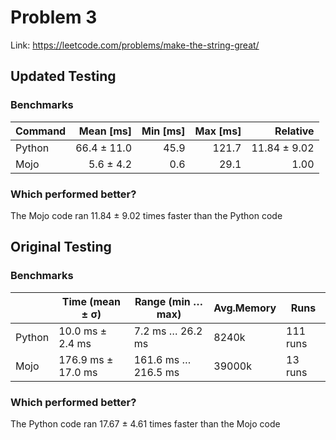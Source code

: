 # Problem 3

Link: https://leetcode.com/problems/make-the-string-great/

## Updated Testing

### Benchmarks

| Command | Mean [ms] | Min [ms] | Max [ms] | Relative |
|:---|---:|---:|---:|---:|
| Python | 66.4 ± 11.0 | 45.9 | 121.7 | 11.84 ± 9.02 |
| Mojo | 5.6 ± 4.2 | 0.6 | 29.1 | 1.00 |

### Which performed better?

The Mojo code ran 11.84 ± 9.02 times faster than the Python code

## Original Testing

### Benchmarks

|  | Time (mean ± σ) | Range  (min … max) | Avg.Memory | Runs |
| --- | --- | --- | --- | --- |
| Python | 10.0 ms ± 2.4 ms | 7.2 ms … 26.2 ms | 8240k | 111 runs |
| Mojo |  176.9 ms ± 17.0 ms | 161.6 ms … 216.5 ms | 39000k | 13 runs |

### Which performed better?

The Python code ran 17.67 ± 4.61 times faster than the Mojo code
